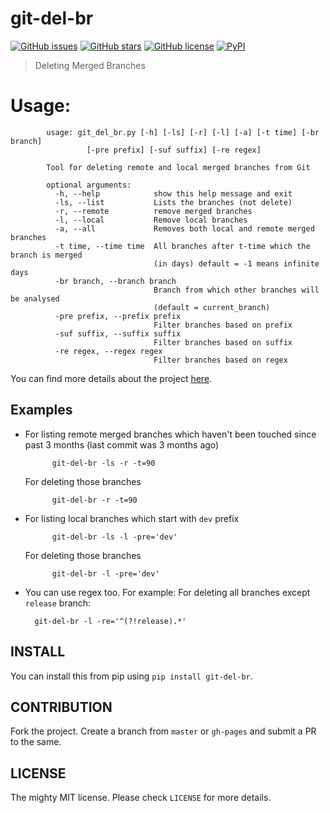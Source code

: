 # git-del-br

[![GitHub issues](https://img.shields.io/github/issues/tusharmakkar08/git-del-br.svg)](https://github.com/tusharmakkar08/git-del-br/issues)
[![GitHub stars](https://img.shields.io/github/stars/tusharmakkar08/git-del-br.svg)](https://github.com/tusharmakkar08/git-del-br/stargazers)
[![GitHub license](https://img.shields.io/badge/license-MIT-blue.svg)](https://raw.githubusercontent.com/tusharmakkar08/git-del-br/master/LICENSE)
[![PyPI](https://img.shields.io/pypi/v/git-del-br.svg?maxAge=2592000)](https://pypi.python.org/pypi/git-del-br)

> Deleting Merged Branches

# Usage:

            usage: git_del_br.py [-h] [-ls] [-r] [-l] [-a] [-t time] [-br branch]
                     [-pre prefix] [-suf suffix] [-re regex]

            Tool for deleting remote and local merged branches from Git

            optional arguments:
              -h, --help            show this help message and exit
              -ls, --list           Lists the branches (not delete)
              -r, --remote          remove merged branches
              -l, --local           Remove local branches
              -a, --all             Removes both local and remote merged branches
              -t time, --time time  All branches after t-time which the branch is merged
                                    (in days) default = -1 means infinite days
              -br branch, --branch branch
                                    Branch from which other branches will be analysed
                                    (default = current_branch)
              -pre prefix, --prefix prefix
                                    Filter branches based on prefix
              -suf suffix, --suffix suffix
                                    Filter branches based on suffix
              -re regex, --regex regex
                                    Filter branches based on regex


You can find more details about the project [here](http://tusharmakkar08.github.io/git-del-br).

## Examples

* For listing remote merged branches which haven't been touched since past 3 months (last commit was 3 months ago)

            git-del-br -ls -r -t=90

  For deleting those branches

            git-del-br -r -t=90

* For listing local branches which start with `dev` prefix

            git-del-br -ls -l -pre='dev'

  For deleting those branches

            git-del-br -l -pre='dev'

* You can use regex too. For example: For deleting all branches except `release` branch:

        git-del-br -l -re='^(?!release).*'

## INSTALL

You can install this from pip using `pip install git-del-br`.

## CONTRIBUTION

Fork the project. Create a branch from `master` or `gh-pages` and submit a PR to the same. 

## LICENSE

The mighty MIT license. Please check `LICENSE` for more details.
